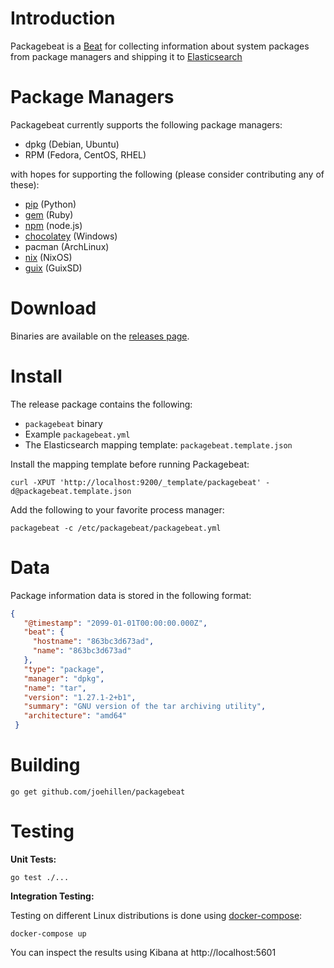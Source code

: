 Introduction
============
Packagebeat is a [Beat](https://www.elastic.co/products/beats)
for collecting information about system packages
from package managers and shipping it to [Elasticsearch](https://www.elastic.co/products/elasticsearch)

Package Managers
=====================
Packagebeat currently supports the following package managers:

 * dpkg (Debian, Ubuntu)
 * RPM (Fedora, CentOS, RHEL)

with hopes for supporting the following
(please consider contributing any of these):

 * [pip](https://pip.pypa.io/) (Python)
 * [gem](http://guides.rubygems.org/command-reference/#gem-list) (Ruby)
 * [npm](https://www.npmjs.com/) (node.js)
 * [chocolatey](https://chocolatey.org/) (Windows)
 * pacman (ArchLinux)
 * [nix](https://nixos.org/nix/) (NixOS)
 * [guix](https://www.gnu.org/software/guix/) (GuixSD)

Download
==========
Binaries are available on the [releases page](https://github.com/joehillen/packagebeat/releases).

Install
=========
The release package contains the following:

 * `packagebeat` binary
 * Example `packagebeat.yml`
 * The Elasticsearch mapping template: `packagebeat.template.json`

Install the mapping template before running Packagebeat:
```
curl -XPUT 'http://localhost:9200/_template/packagebeat' -d@packagebeat.template.json
```

Add the following to your favorite process manager:

```
packagebeat -c /etc/packagebeat/packagebeat.yml
```

Data
=====
Package information data is stored in the following format:

```json
{
   "@timestamp": "2099-01-01T00:00:00.000Z",
   "beat": {
     "hostname": "863bc3d673ad",
     "name": "863bc3d673ad"
   },
   "type": "package",
   "manager": "dpkg",
   "name": "tar",
   "version": "1.27.1-2+b1",
   "summary": "GNU version of the tar archiving utility",
   "architecture": "amd64"
 }
```

Building
==========
```
go get github.com/joehillen/packagebeat
```

Testing
=========
**Unit Tests:**

```
go test ./...
```

**Integration Testing:**

Testing on different Linux distributions is done using [docker-compose](https://docs.docker.com/compose/):

```
docker-compose up
```

You can inspect the results using Kibana at http://localhost:5601
